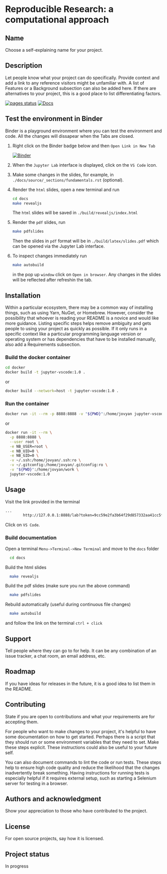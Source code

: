 # Reproducible Research: a computational approach


## Name
Choose a self-explaining name for your project.

## Description
Let people know what your project can do specifically. Provide context and add a link to any reference visitors might be unfamiliar with. A list of Features or a Background subsection can also be added here. If there are alternatives to your project, this is a good place to list differentiating factors.

[![pages status](https://gitrepo.service.rug.nl/dcc/training/computational-reproducibility/badges/main/pipeline.svg?job=pages)](https://gitrepo.service.rug.nl/dcc/training/computational-reproducibility/-/commits/main) [![Docs](https://img.shields.io/badge/docs-passed-brightgreen.svg)](https://gitpages.service.rug.nl/dcc/training/computational-reproducibility) 

## Test the environment in Binder

Binder is a playground environment where you can test the environment and code. All the changes will dissapear when the Tabs are closed.

1. Right click on the Binder badge below and then `Open Link in New Tab`

    [![Binder](https://mybinder.org/badge_logo.svg)](https://mybinder.org/v2/gh/UG-Team-Data-Science/computational-reproducibility/HEAD)

2. When the `Jupyter Lab` interface is displayed, click on the `VS Code` icon.
3. Make some changes in the slides, for example, in `./docs/source/_sections/fundamentals.rst` (optional).
4. Render the `html` slides, open a new terminal and run
    ```bash
    cd docs
    make revealjs
    ```
    The `html` slides will be saved in `./build/revealjs/index.html`
5. Render the `pdf` slides, run
    ```bash
    make pdfslides
    ```
    Then the slides in `pdf` format will be in `./build/latex/slides.pdf` which can be opened via the Jupyter Lab interface. 
6. To inspect changes immediately run
    ```bash
    make autobuild
    ```
    in the pop up `window` click on `Open in browser`. Any changes in the slides will be reflected after refreshin the tab.

## Installation
Within a particular ecosystem, there may be a common way of installing things, such as using Yarn, NuGet, or Homebrew. However, consider the possibility that whoever is reading your README is a novice and would like more guidance. Listing specific steps helps remove ambiguity and gets people to using your project as quickly as possible. If it only runs in a specific context like a particular programming language version or operating system or has dependencies that have to be installed manually, also add a Requirements subsection.

### Build the docker container

```bash
cd docker
docker build -t jupyter-vscode:1.0 .
```

or 

```bash
docker build --network=host -t jupyter-vscode:1.0 .
```

### Run the container

```bash
docker run -it --rm -p 8888:8888 -v "${PWD}":/home/jovyan jupyter-vscode:1.0
```

or

```bash
docker run -it --rm \
  -p 8888:8888 \
  --user root \
  -e NB_USER=root \
  -e NB_UID=0 \
  -e NB_GID=0 \
  -v ~/.ssh:/home/jovyan/.ssh:ro \
  -v ~/.gitconfig:/home/jovyan/.gitconfig:ro \
  -v "${PWD}":/home/jovyan/work \
  jupyter-vscode:1.0
```

## Usage

Visit the link provided in the terminal
```bash
...
        http://127.0.0.1:8888/lab?token=9cc59e2fa3b64f29d857332aa41cc5fc3463b8319b513406
```
Click on `VS Code`.

### Build documentation

Open a terminal `Menu->Terminal->New Terminal` and move to the `docs` folder
```bash
  cd docs
```
Build the html slides
```bash
  make revealjs
```
Build the pdf slides (make sure you run the above command)
```bash
  make pdfslides
```
Rebuild automatically (useful during continuous file changes)
```bash
  make autobuild
```
and follow the link on the terminal `ctrl + click`

## Support
Tell people where they can go to for help. It can be any combination of an issue tracker, a chat room, an email address, etc.

## Roadmap
If you have ideas for releases in the future, it is a good idea to list them in the README.

## Contributing
State if you are open to contributions and what your requirements are for accepting them.

For people who want to make changes to your project, it's helpful to have some documentation on how to get started. Perhaps there is a script that they should run or some environment variables that they need to set. Make these steps explicit. These instructions could also be useful to your future self.

You can also document commands to lint the code or run tests. These steps help to ensure high code quality and reduce the likelihood that the changes inadvertently break something. Having instructions for running tests is especially helpful if it requires external setup, such as starting a Selenium server for testing in a browser.

## Authors and acknowledgment
Show your appreciation to those who have contributed to the project.

## License
For open source projects, say how it is licensed.

## Project status
In progress
